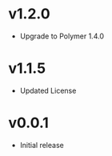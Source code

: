 v1.2.0
==================
* Upgrade to Polymer 1.4.0

v1.1.5
==================
* Updated License

v0.0.1
==================
* Initial release
